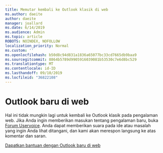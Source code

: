 ```yaml
---
title: Memutar kembali ke Outlook klasik di web
ms.author: daeite
author: daeite
manager: joallard
ms.date: 6/14/2019
ms.audience: Admin
ms.topic: article
ROBOTS: NOINDEX, NOFOLLOW
localization_priority: Normal
ms.custom: ''
ms.openlocfilehash: b50d8c94d831a1836a65077bc33cd7665db9baa9
ms.sourcegitcommit: 8864b5789d9905916039081b53530c7e6d8bc529
ms.translationtype: MT
ms.contentlocale: id-ID
ms.lasthandoff: 09/10/2019
ms.locfileid: "36822108"
---
```

# <a name="the-new-outlook-on-the-web"></a>Outlook baru di web

Hal ini tidak mungkin lagi untuk kembali ke Outlook klasik pada pengalaman web. Jika Anda ingin memberikan masukan tentang pengalaman baru, buka [Forum Uservoice](https://go.microsoft.com/fwlink/?linkid=2103182). Anda dapat memberikan suara pada ide atau masalah yang ingin Anda lihat ditangani, dan kami akan merespon langsung ke atas komentar dan saran.

[Dapatkan bantuan dengan Outlook baru di web](https://support.office.com/article/017014cd-2ad0-41ab-8473-6bd8c349d4f8)